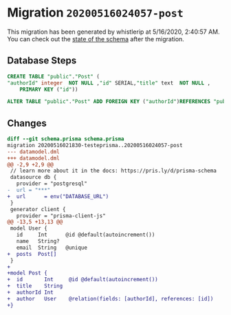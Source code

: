 # Migration `20200516024057-post`

This migration has been generated by whistlerip at 5/16/2020, 2:40:57 AM.
You can check out the [state of the schema](./schema.prisma) after the migration.

## Database Steps

```sql
CREATE TABLE "public"."Post" (
"authorId" integer  NOT NULL ,"id" SERIAL,"title" text  NOT NULL ,
    PRIMARY KEY ("id"))

ALTER TABLE "public"."Post" ADD FOREIGN KEY ("authorId")REFERENCES "public"."User"("id") ON DELETE CASCADE  ON UPDATE CASCADE
```

## Changes

```diff
diff --git schema.prisma schema.prisma
migration 20200516021830-testeprisma..20200516024057-post
--- datamodel.dml
+++ datamodel.dml
@@ -2,9 +2,9 @@
 // learn more about it in the docs: https://pris.ly/d/prisma-schema
 datasource db {
   provider = "postgresql"
-  url = "***"
+  url      = env("DATABASE_URL")
 }
 generator client {
   provider = "prisma-client-js"
@@ -13,5 +13,13 @@
 model User {
   id     Int      @id @default(autoincrement())
   name   String?
   email  String   @unique
+  posts  Post[]
 }
+
+model Post {
+  id       Int     @id @default(autoincrement())
+  title    String 
+  authorId Int
+  author   User    @relation(fields: [authorId], references: [id])
+}
```



